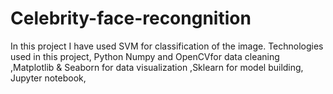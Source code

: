 # Celebrity-face-recongnition
In this project I have used SVM for classification of the image.
Technologies used in this project, 
Python Numpy and OpenCVfor data cleaning ,Matplotlib &amp; Seaborn for data visualization ,Sklearn for model building, Jupyter notebook,
